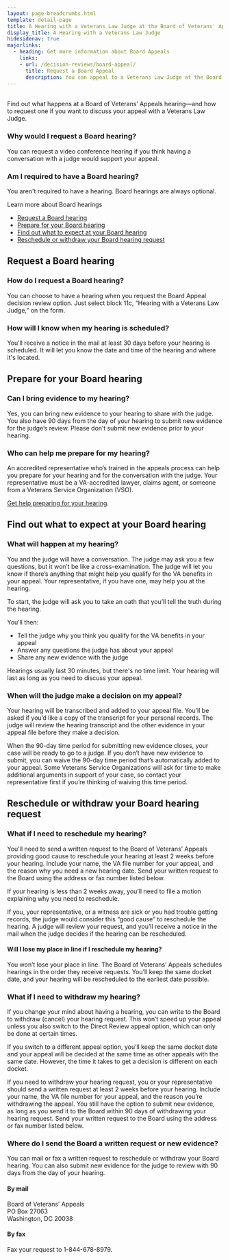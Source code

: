 ```yaml
---
layout: page-breadcrumbs.html
template: detail-page
title: A Hearing with a Veterans Law Judge at the Board of Veterans' Appeals
display_title: A Hearing with a Veterans Law Judge
hidesidenav: true
majorlinks:
  - heading: Get more information about Board Appeals
    links:
    - url: /decision-reviews/board-appeal/
      title: Request a Board Appeal
      description: You can appeal to a Veterans Law Judge at the Board of Veterans' Appeals. You have the option to add new evidence that a judge will review. You also have the option to request a hearing with a judge.
---
```


<br>
<div itemprop="description" class="va-introtext">
  Find out what happens at a Board of Veterans’ Appeals hearing—and how to request one if you want to discuss your appeal with a Veterans Law Judge. 
</div>

<div class="feature" markdown="0">

### Why would I request a Board hearing?

You can request a video conference hearing if you think having a conversation with a judge would support your appeal.

### Am I required to have a Board hearing?

You aren't required to have a hearing. Board hearings are always optional.

</div>

Learn more about Board hearings

- [Request a Board hearing](#request-board-hearing)
- [Prepare for your Board hearing](#prepare-for-board-hearing)
- [Find out what to expect at your Board hearing](#what-to-expect-at-board-hearing)
- [Reschedule or withdraw your Board hearing request](#reschedule-or-withdraw-request)

<span id="request-board-hearing"></span>
## Request a Board hearing

### How do I request a Board hearing?

You can choose to have a hearing when you request the Board Appeal decision review option. Just select block 11c, “Hearing with a Veterans Law Judge,” on the form. <br>

### How will I know when my hearing is scheduled?

You’ll receive a notice in the mail at least 30 days before your hearing is scheduled. It will let you know the date and time of the hearing and where it's located.

<span id="prepare-for-board-hearing"></span>
## Prepare for your Board hearing

### Can I bring evidence to my hearing?

Yes, you can bring new evidence to your hearing to share with the judge. You also have 90 days from the day of your hearing to submit new evidence for the judge’s review. Please don’t submit new evidence prior to your hearing.

### Who can help me prepare for my hearing?

An accredited representative who’s trained in the appeals process can help you prepare for your hearing and for the conversation with the judge. Your representative must be a VA-accredited lawyer, claims agent, or someone from a Veterans Service Organization (VSO).<br>

[Get help preparing for your hearing](/decision-reviews/get-help-with-review-request/).

<span id="what-to-expect-at-board-hearing"></span>
## Find out what to expect at your Board hearing

### What will happen at my hearing?

You and the judge will have a conversation. The judge may ask you a few questions, but it won’t be like a cross-examination. The judge will let you know if there’s anything that might help you qualify for the VA benefits in your appeal. Your representative, if you have one, may help you at the hearing.
<br>

To start, the judge will ask you to take an oath that you’ll tell the truth during the hearing.

You’ll then:

- Tell the judge why you think you qualify for the VA benefits in your appeal
- Answer any questions the judge has about your appeal
- Share any new evidence with the judge

Hearings usually last 30 minutes, but there's no time limit. Your hearing will last as long as you need to discuss your appeal.

### When will the judge make a decision on my appeal?

Your hearing will be transcribed and added to your appeal file. You’ll be asked if you’d like a copy of the transcript for your personal records. The judge will review the hearing transcript and the other evidence in your appeal file before they make a decision.

When the 90-day time period for submitting new evidence closes, your case will be ready to go to a judge. If you don’t have new evidence to submit, you can waive the 90-day time period that’s automatically added to your appeal. Some Veterans Service Organizations will ask for time to make additional arguments in support of your case, so contact your representative first if you’re thinking of waiving this time period.


<span id="reschedule-or-withdraw-request"></span>
## Reschedule or withdraw your Board hearing request

### What if I need to reschedule my hearing?

You'll need to send a written request to the Board of Veterans’ Appeals providing good cause to reschedule your hearing at least 2 weeks before your hearing. Include your name, the VA file number for your appeal, and the reason why you need a new hearing date. Send your written request to the Board using the address or fax number listed below.

If your hearing is less than 2 weeks away, you’ll need to file a motion explaining why you need to reschedule.

If you, your representative, or a witness are sick or you had trouble getting records, the judge would consider this “good cause” to reschedule the hearing. A judge will review your request, and you’ll receive a notice in the mail when the judge decides if the hearing can be rescheduled.

#### Will I lose my place in line if I reschedule my hearing?

You won’t lose your place in line. The Board of Veterans’ Appeals schedules hearings in the order they receive requests. You’ll keep the same docket date, and your hearing will be rescheduled to the earliest date possible.

### What if I need to withdraw my hearing?

If you change your mind about having a hearing, you can write to the Board to withdraw (cancel) your hearing request. This won’t speed up your appeal unless you also switch to the Direct Review appeal option, which can only be done at certain times.

If you switch to a different appeal option, you’ll keep the same docket date and your appeal will be decided at the same time as other appeals with the same date. However, the time it takes to get a decision is different on each docket.

If you need to withdraw your hearing request, you or your representative should send a written request at least 2 weeks before your hearing. Include your name, the VA file number for your appeal, and the reason you’re withdrawing the appeal. You still have the option to submit new evidence, as long as you send it to the Board within 90 days of withdrawing your hearing request. Send your written request to the Board using the address or fax number listed below.

### Where do I send the Board a written request or new evidence?

You can mail or fax a written request to reschedule or withdraw your Board hearing. You can also submit new evidence for the judge to review with 90 days from the day of your hearing.


#### By mail

<p class="va-address-block">
Board of Veterans’ Appeals<br>
PO Box 27063<br>
Washington, DC 20038<br>
</p>

#### By fax

Fax your request to 1-844-678-8979.

